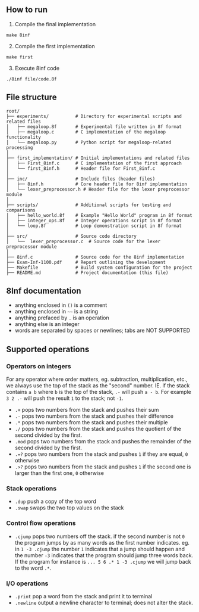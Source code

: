 ## How to run

1. Compile the final implementation
```
make 8inf
```
2. Compile the first implementation
```
make first
```  

3. Execute 8inf code
```
./8inf file/code.8f
```




## File structure

```
root/
├── experiments/          # Directory for experimental scripts and related files
│   ├── megaloop.8f       # Experimental file written in 8f format
│   ├── megaloop.c        # C implementation of the megaloop functionality
│   └── megaloop.py       # Python script for megaloop-related processing
│
├── first_implementation/ # Initial implementations and related files
│   ├── First_8inf.c      # C implementation of the first approach
│   └── first_8inf.h      # Header file for First_8inf.c
│
├── inc/                  # Include files (header files)
│   ├── 8inf.h            # Core header file for 8inf implementation
│   └── lexer_preprocessor.h # Header file for the lexer preprocessor module
│
├── scripts/              # Additional scripts for testing and comparisons
│   ├── hello_world.8f    # Example "Hello World" program in 8f format
│   ├── integer_ops.8f    # Integer operations script in 8f format
│   └── loop.8f           # Loop demonstration script in 8f format
│
├── src/                  # Source code directory
│   └──  lexer_preprocessor.c  # Source code for the lexer preprocessor module
│
├── 8inf.c                # Source code for the 8inf implementation
├── Exam-Inf-1100.pdf     # Report outlining the development
├── Makefile              # Build system configuration for the project
├── README.md             # Project documentation (this file)
```


## 8Inf documentation 

* anything enclosed in `()` is a comment
* anything enclosed in `~~` is a string
* anything prefaced by `.` is an operation 
* anything else is an integer
* words are separated by spaces or newlines; tabs are NOT SUPPORTED



## Supported operations

### Operators on integers
For any operator where order matters, eg. subtraction, multiplication, etc., we
always use the top of the stack as the "second" number. IE. if the stack
contains `a b` where `b` is the top of the stack, `.-` will push `a - b`. For
example `3 2 .-` will push the result `1` to the stack; not `-1`.

* `.+` pops two numbers from the stack and pushes their sum
* `.-` pops two numbers from the stack and pushes their difference
* `.*` pops two numbers from the stack and pushes their multiple
* `./` pops two numbers from the stack and pushes the quotient of the second
  divided by the first.
* `.mod` pops two numbers from the stack and pushes the remainder of the second
  divided by the first.
* `.=?` pops two numbers from the stack and pushes `1` if they are equal, `0`
  otherwise
* `.>?` pops two numbers from the stack and pushes `1` if the second one is
  larger than the first one, `0` otherwise

### Stack operations
* `.dup` push a copy of the top word 
* `.swap` swaps the two top values on the stack 

### Control flow operations
* `.cjump` pops two numbers off the stack. if the second number is not `0` the
  program jumps by as many words as the first number indicates. eg. in 
  `1 -3 .cjump` the number `1` indicates that a jump should happen and the
  number `-3` indicates that the program should jump three words back. If the
  program for instance is `... 5 6 .* 1 -3 .cjump` we will jump back to the
  word `.*`.

### I/O operations
* `.print` pop a word from the stack and print it to terminal
* `.newline` output a newline character to terminal; does not alter the stack.